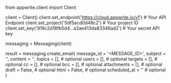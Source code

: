 from appwrite.client import Client

client = Client()
client.set_endpoint('https://cloud.appwrite.io/v1') # Your API Endpoint
client.set_project('5df5acd0d48c2') # Your project ID
client.set_key('919c2d18fb5d4...a2ae413da83346ad2') # Your secret API key

messaging = Messaging(client)

result = messaging.create_email(
    message_id = '<MESSAGE_ID>',
    subject = '<SUBJECT>',
    content = '<CONTENT>',
    topics = [], # optional
    users = [], # optional
    targets = [], # optional
    cc = [], # optional
    bcc = [], # optional
    attachments = [], # optional
    draft = False, # optional
    html = False, # optional
    scheduled_at = '' # optional
)

